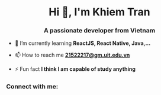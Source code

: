 <h1 align="center">Hi 👋, I'm Khiem Tran</h1>
<h3 align="center">A passionate developer from Vietnam</h3>

- 🌱 I’m currently learning **ReactJS, React Native, Java,...**

- 📫 How to reach me **21522217@gm.uit.edu.vn**

- ⚡ Fun fact **I think I am capable of study anything**

<h3 align="left">Connect with me:</h3>
<p align="left">
</p>


